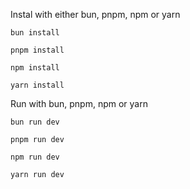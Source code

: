 Instal with either bun, pnpm, npm or yarn
```shell
bun install
```
```shell
pnpm install
```
```shell
npm install
```
```shell
yarn install
```

Run with bun, pnpm, npm or yarn
```shell
bun run dev
```
```shell
pnpm run dev
```
```shell
npm run dev
```
```shell
yarn run dev
```